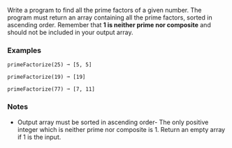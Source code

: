 
Write a program to find all the prime factors of a given number. The program must return an array containing all the prime factors, sorted in ascending order. Remember that **1 is neither prime nor composite** and should not be included in your output array.

### Examples

```
primeFactorize(25) ➞ [5, 5]

primeFactorize(19) ➞ [19]

primeFactorize(77) ➞ [7, 11]
```

### Notes
- Output array must be sorted in ascending order- The only positive integer which is neither prime nor composite is 1. Return an empty array if 1 is the input.